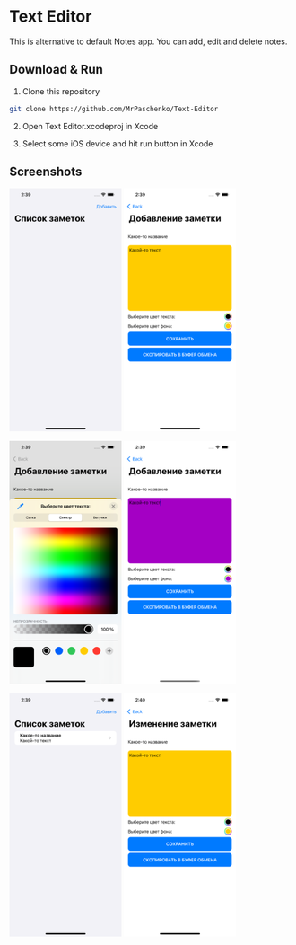 # Text Editor

This is alternative to default Notes app. You can add, edit and delete notes.

## Download & Run

1. Clone this repository

```bash
git clone https://github.com/MrPaschenko/Text-Editor
```

2. Open Text Editor.xcodeproj in Xcode

3. Select some iOS device and hit run button in Xcode

## Screenshots
<img src="https://github.com/MrPaschenko/Text-Editor/blob/main/Screens/1.png" alt="1" width="200"/> <img src="https://github.com/MrPaschenko/Text-Editor/blob/main/Screens/2.png" alt="2" width="200"/>

<img src="https://github.com/MrPaschenko/Text-Editor/blob/main/Screens/3.png" alt="3" width="200"/> <img src="https://github.com/MrPaschenko/Text-Editor/blob/main/Screens/4.png" alt="4" width="200"/>

<img src="https://github.com/MrPaschenko/Text-Editor/blob/main/Screens/5.png" alt="5" width="200"/> <img src="https://github.com/MrPaschenko/Text-Editor/blob/main/Screens/6.png" alt="6" width="200"/>



